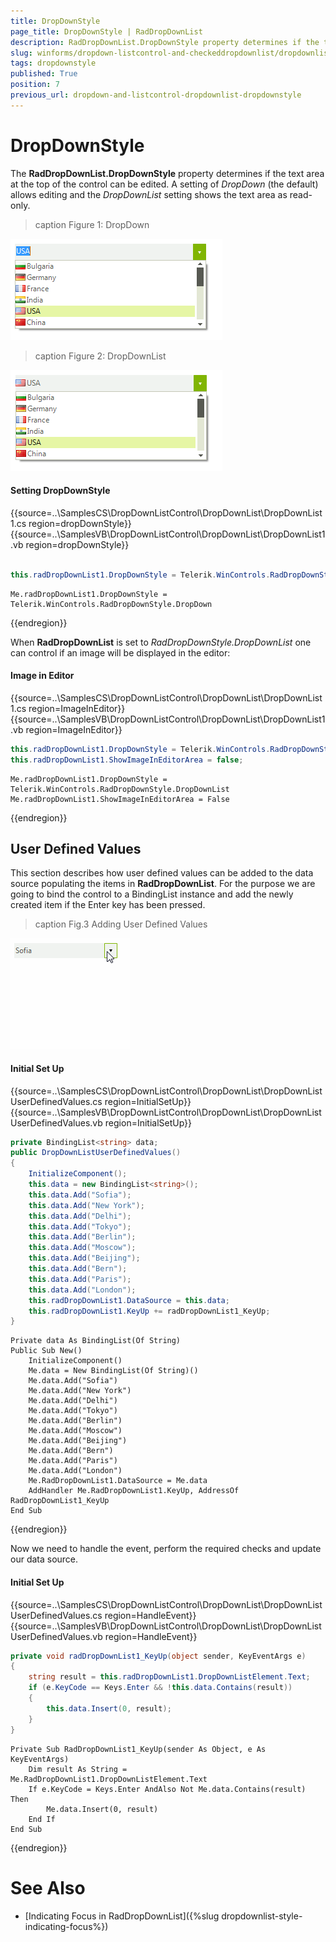 ```yaml
---
title: DropDownStyle
page_title: DropDownStyle | RadDropDownList
description: RadDropDownList.DropDownStyle property determines if the text area at the top of the control can be edited. 
slug: winforms/dropdown-listcontrol-and-checkeddropdownlist/dropdownlist/dropdownstyle
tags: dropdownstyle
published: True
position: 7
previous_url: dropdown-and-listcontrol-dropdownlist-dropdownstyle
---
```


# DropDownStyle

The __RadDropDownList.DropDownStyle__ property determines if the text area at the top of the control can be edited. A setting of *DropDown* (the default) allows editing and the *DropDownList* setting shows the text area as read-only.
         
>caption Figure 1: DropDown

![dropdown-and-listcontrol-dropdownlist-dropdownstyle 001](images/dropdown-and-listcontrol-dropdownlist-dropdownstyle001.png)

>caption Figure 2: DropDownList

![dropdown-and-listcontrol-dropdownlist-dropdownstyle 002](images/dropdown-and-listcontrol-dropdownlist-dropdownstyle002.png)

#### Setting DropDownStyle 

{{source=..\SamplesCS\DropDownListControl\DropDownList\DropDownList1.cs region=dropDownStyle}} 
{{source=..\SamplesVB\DropDownListControl\DropDownList\DropDownList1.vb region=dropDownStyle}} 

````C#
            
this.radDropDownList1.DropDownStyle = Telerik.WinControls.RadDropDownStyle.DropDown;

````
````VB.NET
Me.radDropDownList1.DropDownStyle = Telerik.WinControls.RadDropDownStyle.DropDown

````

{{endregion}}  

When __RadDropDownList__ is set to *RadDropDownStyle.DropDownList* one can control if an image will be displayed in the editor:         

#### Image in Editor 

{{source=..\SamplesCS\DropDownListControl\DropDownList\DropDownList1.cs region=ImageInEditor}} 
{{source=..\SamplesVB\DropDownListControl\DropDownList\DropDownList1.vb region=ImageInEditor}} 

````C#
this.radDropDownList1.DropDownStyle = Telerik.WinControls.RadDropDownStyle.DropDownList;
this.radDropDownList1.ShowImageInEditorArea = false;

````
````VB.NET
Me.radDropDownList1.DropDownStyle = Telerik.WinControls.RadDropDownStyle.DropDownList
Me.radDropDownList1.ShowImageInEditorArea = False

````

{{endregion}} 
 

## User Defined Values

This section describes how user defined values can be added to the data source populating the items in __RadDropDownList__. For the purpose we are going to bind the control to a BindingList instance and add the newly created item if the Enter key has been pressed.
        
>caption Fig.3 Adding User Defined Values

![dropdown-and-listcontrol-dropdownlist-dropdownstyle 003](images/dropdown-and-listcontrol-dropdownlist-dropdownstyle003.gif)

#### Initial Set Up 

{{source=..\SamplesCS\DropDownListControl\DropDownList\DropDownListUserDefinedValues.cs region=InitialSetUp}} 
{{source=..\SamplesVB\DropDownListControl\DropDownList\DropDownListUserDefinedValues.vb region=InitialSetUp}} 

````C#
private BindingList<string> data;
public DropDownListUserDefinedValues()
{
    InitializeComponent();
    this.data = new BindingList<string>();
    this.data.Add("Sofia");
    this.data.Add("New York");
    this.data.Add("Delhi");
    this.data.Add("Tokyo");
    this.data.Add("Berlin");
    this.data.Add("Moscow");
    this.data.Add("Beijing");
    this.data.Add("Bern");
    this.data.Add("Paris");
    this.data.Add("London");
    this.radDropDownList1.DataSource = this.data;
    this.radDropDownList1.KeyUp += radDropDownList1_KeyUp;
}

````
````VB.NET
Private data As BindingList(Of String)
Public Sub New()
    InitializeComponent()
    Me.data = New BindingList(Of String)()
    Me.data.Add("Sofia")
    Me.data.Add("New York")
    Me.data.Add("Delhi")
    Me.data.Add("Tokyo")
    Me.data.Add("Berlin")
    Me.data.Add("Moscow")
    Me.data.Add("Beijing")
    Me.data.Add("Bern")
    Me.data.Add("Paris")
    Me.data.Add("London")
    Me.RadDropDownList1.DataSource = Me.data
    AddHandler Me.RadDropDownList1.KeyUp, AddressOf RadDropDownList1_KeyUp
End Sub

````

{{endregion}} 
 

Now we need to handle the event, perform the required checks and update our data source.

#### Initial Set Up 

{{source=..\SamplesCS\DropDownListControl\DropDownList\DropDownListUserDefinedValues.cs region=HandleEvent}} 
{{source=..\SamplesVB\DropDownListControl\DropDownList\DropDownListUserDefinedValues.vb region=HandleEvent}} 

````C#
private void radDropDownList1_KeyUp(object sender, KeyEventArgs e)
{
    string result = this.radDropDownList1.DropDownListElement.Text;
    if (e.KeyCode == Keys.Enter && !this.data.Contains(result))
    {
        this.data.Insert(0, result);
    }
}

````
````VB.NET
Private Sub RadDropDownList1_KeyUp(sender As Object, e As KeyEventArgs)
    Dim result As String = Me.RadDropDownList1.DropDownListElement.Text
    If e.KeyCode = Keys.Enter AndAlso Not Me.data.Contains(result) Then
        Me.data.Insert(0, result)
    End If
End Sub

````

{{endregion}} 

# See Also
* [Indicating Focus in RadDropDownList]({%slug dropdownlist-style-indicating-focus%})

